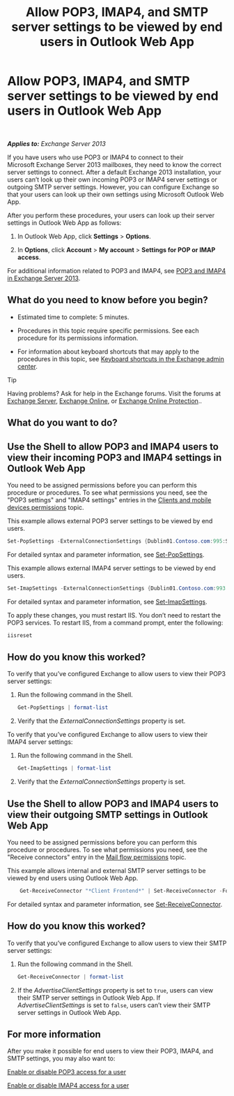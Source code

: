 ﻿---
title: 'Allow POP3, IMAP4, and SMTP server settings to be viewed by end users in Outlook Web App'
TOCTitle: Allow POP3, IMAP4, and SMTP server settings to be viewed by end users in Outlook Web App
ms:assetid: bd22bf7e-3bf7-45e6-8790-919b780166f6
ms:mtpsurl: https://technet.microsoft.com/en-us/library/Gg298947(v=EXCHG.150)
ms:contentKeyID: 49300683
ms.date: 12/09/2016
mtps_version: v=EXCHG.150
---

# Allow POP3, IMAP4, and SMTP server settings to be viewed by end users in Outlook Web App

 

_**Applies to:** Exchange Server 2013_


If you have users who use POP3 or IMAP4 to connect to their Microsoft Exchange Server 2013 mailboxes, they need to know the correct server settings to connect. After a default Exchange 2013 installation, your users can’t look up their own incoming POP3 or IMAP4 server settings or outgoing SMTP server settings. However, you can configure Exchange so that your users can look up their own settings using Microsoft Outlook Web App.

After you perform these procedures, your users can look up their server settings in Outlook Web App as follows:

1.  In Outlook Web App, click **Settings** \> **Options**.

2.  In **Options**, click **Account** \> **My account** \> **Settings for POP or IMAP access**.

For additional information related to POP3 and IMAP4, see [POP3 and IMAP4 in Exchange Server 2013](pop3-and-imap4-in-exchange-server-2013-exchange-2013-help.md).

## What do you need to know before you begin?

  - Estimated time to complete: 5 minutes.

  - Procedures in this topic require specific permissions. See each procedure for its permissions information.

  - For information about keyboard shortcuts that may apply to the procedures in this topic, see [Keyboard shortcuts in the Exchange admin center](keyboard-shortcuts-in-the-exchange-admin-center-2013-help.md).


> [!TIP]
> Having problems? Ask for help in the Exchange forums. Visit the forums at <A href="https://go.microsoft.com/fwlink/p/?linkid=60612">Exchange Server</A>, <A href="https://go.microsoft.com/fwlink/p/?linkid=267542">Exchange Online</A>, or <A href="https://go.microsoft.com/fwlink/p/?linkid=285351">Exchange Online Protection</A>..



## What do you want to do?

## Use the Shell to allow POP3 and IMAP4 users to view their incoming POP3 and IMAP4 settings in Outlook Web App

You need to be assigned permissions before you can perform this procedure or procedures. To see what permissions you need, see the "POP3 settings" and "IMAP4 settings" entries in the [Clients and mobile devices permissions](clients-and-mobile-devices-permissions-exchange-2013-help.md) topic.

This example allows external POP3 server settings to be viewed by end users.

```powershell
Set-PopSettings -ExternalConnectionSettings {Dublin01.Contoso.com:995:SSL}
```

For detailed syntax and parameter information, see [Set-PopSettings](https://technet.microsoft.com/en-us/library/aa997154\(v=exchg.150\)).

This example allows external IMAP4 server settings to be viewed by end users.

```powershell
Set-ImapSettings -ExternalConnectionSettings {Dublin01.Contoso.com:993:SSL}
```

For detailed syntax and parameter information, see [Set-ImapSettings](https://technet.microsoft.com/en-us/library/aa998252\(v=exchg.150\)).

To apply these changes, you must restart IIS. You don’t need to restart the POP3 services. To restart IIS, from a command prompt, enter the following:

```powershell
iisreset
```

## How do you know this worked?

To verify that you’ve configured Exchange to allow users to view their POP3 server settings:

1.  Run the following command in the Shell.
    
    ```powershell
    Get-PopSettings | format-list
    ```

2.  Verify that the *ExternalConnectionSettings* property is set.

To verify that you’ve configured Exchange to allow users to view their IMAP4 server settings:

1.  Run the following command in the Shell.
    
    ```powershell
    Get-ImapSettings | format-list
    ```

2.  Verify that the *ExternalConnectionSettings* property is set.

## Use the Shell to allow POP3 and IMAP4 users to view their outgoing SMTP settings in Outlook Web App

You need to be assigned permissions before you can perform this procedure or procedures. To see what permissions you need, see the "Receive connectors" entry in the [Mail flow permissions](mail-flow-permissions-exchange-2013-help.md) topic.

This example allows internal and external SMTP server settings to be viewed by end users using Outlook Web App.

```powershell
    Get-ReceiveConnector "*Client Frontend*" | Set-ReceiveConnector -Fqdn Server.Contoso.com -AdvertiseClientSettings $true 
```

For detailed syntax and parameter information, see [Set-ReceiveConnector](https://technet.microsoft.com/en-us/library/bb125140\(v=exchg.150\)).

## How do you know this worked?

To verify that you’ve configured Exchange to allow users to view their SMTP server settings:

1.  Run the following command in the Shell.
    
    ```powershell
    Get-ReceiveConnector | format-list
    ```

2.  If the *AdvertiseClientSettings* property is set to `true`, users can view their SMTP server settings in Outlook Web App. If *AdvertiseClientSettings* is set to `false`, users can’t view their SMTP server settings in Outlook Web App.

## For more information

After you make it possible for end users to view their POP3, IMAP4, and SMTP settings, you may also want to:

[Enable or disable POP3 access for a user](enable-or-disable-pop3-access-for-a-user-exchange-2013-help.md)

[Enable or disable IMAP4 access for a user](enable-or-disable-imap4-access-for-a-user-exchange-2013-help.md)

